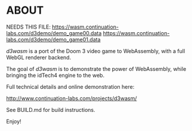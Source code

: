 # ABOUT
NEEDS THIS FILE: 
https://wasm.continuation-labs.com/d3demo/demo_game00.data
https://wasm.continuation-labs.com/d3demo/demo_game01.data

_d3wasm_ is a port of the Doom 3 video game to WebAssembly, with a full WebGL renderer backend.

The goal of _d3wasm_ is to demonstrate the power of WebAssembly, while bringing the idTech4 engine to the web.

Full technical details and online demonstration here:

http://www.continuation-labs.com/projects/d3wasm/

See BUILD.md for build instructions.

Enjoy!

